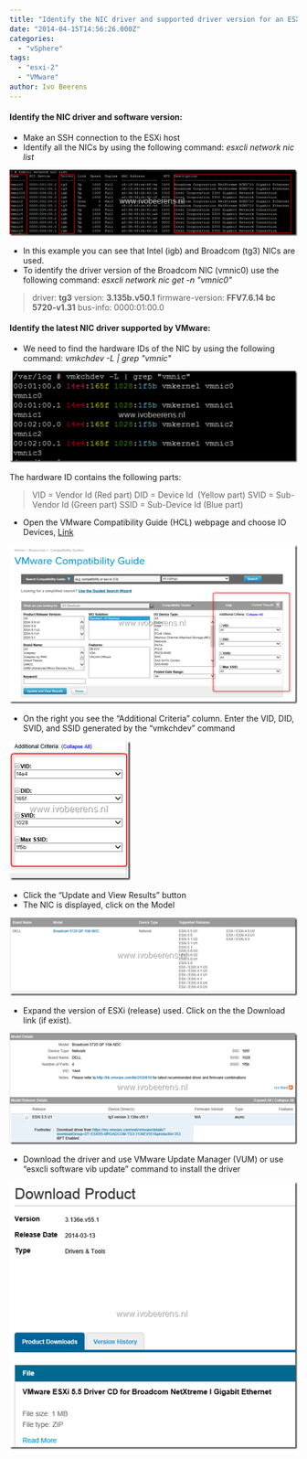 ```yaml
---
title: "Identify the NIC driver and supported driver version for an ESXi server"
date: "2014-04-15T14:56:26.000Z"
categories: 
  - "vSphere"
tags: 
  - "esxi-2"
  - "VMware"
author: Ivo Beerens
---
```


#### Identify the NIC driver and software version:

- Make an SSH connection to the ESXi host
- Identify all the NICs by using the following command: _esxcli network nic list_

[![image](images/image1_thumb.png "image")](images/image11.png)

- In this example you can see that Intel (igb) and Broadcom (tg3) NICs are used.
- To identify the driver version of the Broadcom NIC (vmnic0) use the following command: _esxcli network nic get -n "vmnic0"_

> driver: **tg3** version: **3.135b.v50.1** firmware-version: **FFV7.6.14 bc 5720-v1.31** bus-info: 0000:01:00.0

#### Identify the latest NIC driver supported by VMware:

- We need to find the hardware IDs of the NIC by using the following command: _vmkchdev -L | grep "vmnic"_

[![image](images/image3_thumb.png "image")](images/image31.png)

The hardware ID contains the following parts:

> VID = Vendor Id (Red part) DID = Device Id  (Yellow part) SVID = Sub-Vendor Id (Green part) SSID = Sub-Device Id (Blue part)

- Open the VMware Compatibility Guide (HCL) webpage and choose IO Devices, [Link](http://www.VMware.com/resources/compatibility/search.php?deviceCategory=io)

[![image](images/image10_thumb.png "image")](images/image10.png)

- On the right you see the “Additional Criteria” column. Enter the VID, DID, SVID, and SSID generated by the “vmkchdev” command

[![image](images/image14_thumb.png "image")](images/image14.png)

- Click the “Update and View Results” button
- The NIC is displayed, click on the Model

[![image](images/image17_thumb.png "image")](images/image17.png)

- Expand the version of ESXi (release) used. Click on the the Download link (if exist).

[![image](images/image21_thumb.png "image")](images/image21.png)

- Download the driver and use VMware Update Manager (VUM) or use “esxcli software vib update” command to install the driver

[![image](images/image26_thumb.png "image")](images/image26.png)



